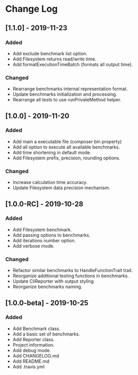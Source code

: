# Change Log

## [1.1.0] - 2019-11-23
### Added
- Add exclude benchmark list option.
- Add Filesystem returns read/write time.
- Add formatExecutionTimeBatch (formats all output time).

### Changed
- Rearrange benchmarks internal representation format.
- Update benchmarks initialization and processing.
- Rearrange all tests to use runPrivateMethod helper.

## [1.0.0] - 2019-11-20
### Added
- Add main a executable file (composer bin property)
- Add all option to execute all available benchmarks.
- Add time shortening in default mode.
- Add Filesystem prefix, precision, rounding options.

### Changed
- Increase calculation time accuracy.
- Update Filesystem data precision mechanism. 

## [1.0.0-RC] - 2019-10-28
### Added
- Add Filesystem benchmark.
- Add passing options to benchmarks.
- Add iterations number option.
- Add verbose mode.

### Changed
- Refactor similar benchmarks to HandleFunctionTrait trait.
- Reorganize additional testing functions in benchmarks.
- Update CliReporter with output styling.
- Reorganize benchmarks naming.

## [1.0.0-beta] - 2019-10-25
### Added
- Add Benchmark class.
- Add a basic set of benchmarks.
- Add Reporter class.
- Project information.
- Add debug mode.
- Add CHANGELOG.md
- Add README.md
- Add .travis.yml